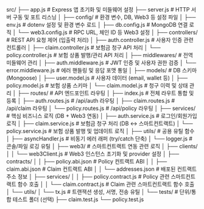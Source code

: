 src/
├── app.js                       # Express 앱 초기화 및 미들웨어 설정
├── server.js                    # HTTP 서버 구동 및 포트 리스닝
│
├── config/                      # 환경 변수, DB, Web3 등 설정 파일
│   ├── env.js                   # dotenv 설정 및 환경 변수 로드
│   ├── db.config.js             # MongoDB 연결 로직
│   └── web3.config.js           # RPC URL, 체인 ID 등 Web3 설정
│
├── controllers/                 # REST API 요청 제어 (입출력 처리)
│   ├── auth.controller.js       # 사용자 인증 관련 컨트롤러
│   ├── claim.controller.js      # 보험금 청구 API 처리
│   └── policy.controller.js     # 보험 상품 발행/관리 API 처리
│
├── middlewares/                 # 전역 미들웨어 관리
│   ├── auth.middleware.js       # JWT 인증 및 사용자 권한 검증
│   └── error.middleware.js      # 에러 핸들링 및 응답 포맷 통일
│
├── models/                      # DB 스키마 (Mongoose)
│   ├── user.model.js            # 사용자 데이터 (email, wallet 등)
│   ├── policy.model.js          # 보험 상품 스키마
│   └── claim.model.js           # 청구 이력 및 상태 관리
│
├── routes/                      # API 엔드포인트 라우팅
│   ├── index.js                 # 전체 라우트 통합 및 등록
│   ├── auth.routes.js           # /api/auth 라우팅
│   ├── claim.routes.js          # /api/claim 라우팅
│   └── policy.routes.js         # /api/policy 라우팅
│
├── services/                    # 핵심 비즈니스 로직 (DB + Web3 연동)
│   ├── auth.service.js          # 로그인/회원가입 로직
│   ├── claim.service.js         # 보험금 청구 처리 (DB ↔ 스마트컨트랙트)
│   └── policy.service.js        # 보험 상품 발행 및 업데이트 로직
│
├── utils/                       # 공용 유틸 함수
│   ├── asyncHandler.js          # 비동기 에러 래퍼 (try/catch 단축)
│   └── logger.js                # 콘솔/파일 로깅 유틸
│
├── web3/                        # 스마트컨트랙트 연동 관련 로직
│   ├── clients/
│   │   └── web3Client.js        # Web3 인스턴스 초기화 및 provider 설정
│   ├── contracts/
│   │   ├── policy.abi.json      # Policy 컨트랙트 ABI
│   │   ├── claim.abi.json       # Claim 컨트랙트 ABI
│   │   └── addresses.json       # 배포된 컨트랙트 주소 정보
│   ├── services/
│   │   ├── policy.contract.js   # Policy 관련 스마트컨트랙트 함수 호출
│   │   └── claim.contract.js    # Claim 관련 스마트컨트랙트 함수 호출
│   └── utils/
│       └── tx.js                # 트랜잭션 생성, 서명, 전송 유틸
│
└── tests/                       # 단위/통합 테스트 폴더 (선택)
    ├── claim.test.js
    └── policy.test.js
